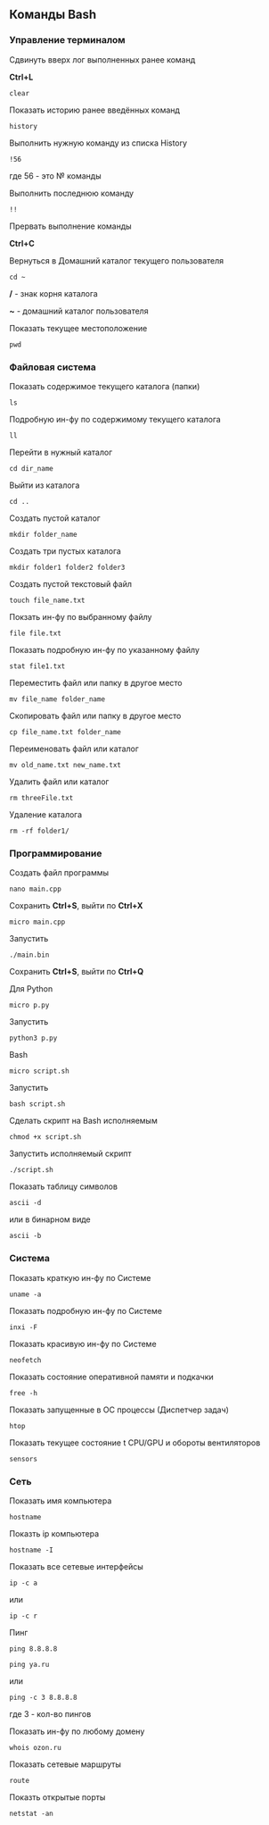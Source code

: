 ## Команды Bash

### Управление терминалом

Сдвинуть вверх лог выполненных ранее команд

**Ctrl+L**

```shell
clear
```

Показать историю ранее введённых команд

```shell
history
```

Выполнить нужную команду из списка History

```shell
!56
```

где 56 - это № команды

Выполнить последнюю команду
```shell
!!
```

Прервать выполнение команды

**Ctrl+C**

Вернуться в Домашний каталог текущего пользователя

```shell
cd ~
```

**/** - знак корня каталога

**~** - домашний каталог пользователя

Показать текущее местоположение

```shell
pwd
```

### Файловая система

Показать содержимое текущего каталога (папки)
```shell
ls
```

Подробную ин-фу по содержимому текущего каталога
```shell
ll
```

Перейти в нужный каталог
```shell
cd dir_name
```

Выйти из каталога
```shell
cd ..
```

Создать пустой каталог
```shell
mkdir folder_name
```

Создать три пустых каталога
```shell
mkdir folder1 folder2 folder3
```

Создать пустой текстовый файл
```shell
touch file_name.txt
```

Покзать ин-фу по выбранному файлу
```shell
file file.txt
```

Показать подробную ин-фу по указанному файлу
```shell
stat file1.txt
```

Переместить файл или папку в другое место
```shell
mv file_name folder_name
```

Скопировать файл или папку в другое место
```shell
cp file_name.txt folder_name
```

Переименовать файл или каталог
```shell
mv old_name.txt new_name.txt
```

Удалить файл или каталог
```shell
rm threeFile.txt
```

Удаление каталога
```shell
rm -rf folder1/
```

### Программирование

Создать файл программы

```shell
nano main.cpp
```

Сохранить **Ctrl+S**, выйти по **Ctrl+X**


```shell
micro main.cpp
```

Запустить
```shell
./main.bin
```

Сохранить **Ctrl+S**, выйти по **Ctrl+Q**

Для Python
```shell
micro p.py
```

Запустить
```shell
python3 p.py
```

Bash
```shell
micro script.sh
```

Запустить
```shell
bash script.sh
```

Сделать скрипт на Bash исполняемым
```shell
chmod +x script.sh
```

Запустить исполняемый скрипт
```shell
./script.sh
```

Показать таблицу символов
```shell
ascii -d
```

или в бинарном виде
```shell
ascii -b
```

### Система

Показать краткую ин-фу по Системе
```shell
uname -a
```

Показать подробную ин-фу по Системе
```shell
inxi -F
```

Показать красивую ин-фу по Системе
```shell
neofetch
```

Показать состояние оперативной памяти и подкачки
```shell
free -h
```

Показать запущенные в ОС процессы (Диспетчер задач)
```shell
htop
```

Показать текущее состояние t CPU/GPU и обороты вентиляторов
```shell
sensors
```

### Сеть

Показать имя компьютера
```shell
hostname
```

Показть ip компьютера
```shell
hostname -I
```

Показать все сетевые интерфейсы
```shell
ip -c a
```

или

```shell
ip -c r
```

Пинг
```shell
ping 8.8.8.8
```

```shell
ping ya.ru
```

или

```shell
ping -c 3 8.8.8.8
```
где 3 - кол-во пингов

Показать ин-фу по любому домену
```shell
whois ozon.ru
```

Показать сетевые маршруты
```shell
route
```

Показть открытые порты
```shell
netstat -an
```

























